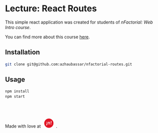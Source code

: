 # Lecture: React Routes

This simple react application was created for students of *nFactorial: Web Intro course*. 

You can find more about this course [here](https://www.nfactorial.school/nfactorial-fullstack).

## Installation

```bash
git clone git@github.com:azhaubassar/nfactorial-routes.git
```

## Usage

```bash
npm install
npm start

```

Made with love at &nbsp; <img src="https://github.com/azhaubassar/nfactorial-webintro-reactapp/blob/master/nfactorial-logo.png" style="height:30px; padding-top:50px"/> &nbsp;.
